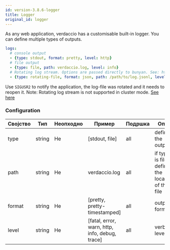 ```yaml
---
id: version-3.8.6-logger
title: Logger
original_id: logger
---
```

As any web application, verdaccio has a customisable built-in logger. You can define multiple types of outputs.

```yaml
logs:
  # console output
  - {type: stdout, format: pretty, level: http}
  # file output
  - {type: file, path: verdaccio.log, level: info}
  # Rotating log stream. Options are passed directly to bunyan. See: https://github.com/trentm/node-bunyan#stream-type-rotating-file
  - {type: rotating-file, format: json, path: /path/to/log.jsonl, level: http, options: {period: 1d}}
```

Use `SIGUSR2` to notify the application, the log-file was rotated and it needs to reopen it. Note: Rotating log stream is not supported in cluster mode. [See here](https://github.com/trentm/node-bunyan#stream-type-rotating-file)

### Configuration

| Својство | Тип    | Неопходно | Пример                                         | Подршка | Опис                                              |
| -------- | ------ | --------- | ---------------------------------------------- | ------- | ------------------------------------------------- |
| type     | string | Не        | [stdout, file]                                 | all     | define the output                                 |
| path     | string | Не        | verdaccio.log                                  | all     | if type is file, define the location of that file |
| format   | string | Не        | [pretty, pretty-timestamped]                   | all     | output format                                     |
| level    | string | Не        | [fatal, error, warn, http, info, debug, trace] | all     | verbose level                                     |